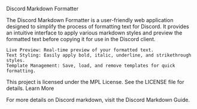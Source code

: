 Discord Markdown Formatter

The Discord Markdown Formatter is a user-friendly web application designed to simplify the process of formatting text for Discord. It provides an intuitive interface to apply various markdown styles and preview the formatted text before copying it for use in the Discord client.

    Live Preview: Real-time preview of your formatted text.
    Text Styling: Easily apply bold, italic, underline, and strikethrough styles.
    Template Management: Save, load, and remove templates for quick formatting.

This project is licensed under the MPL License. See the LICENSE file for details.
Learn More

For more details on Discord markdown, visit the Discord Markdown Guide.
